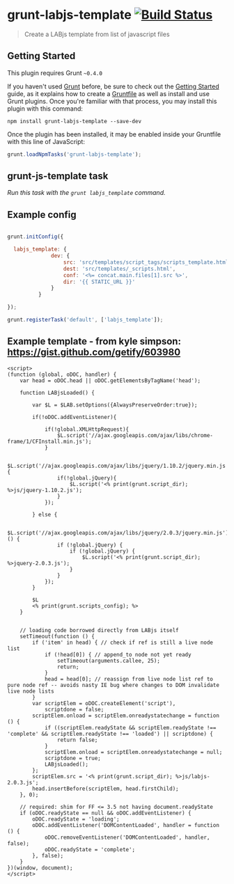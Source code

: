 # grunt-labjs-template [![Build Status](https://secure.travis-ci.org/michaelbenin/grunt-labjs-template.png?branch=master)](http://travis-ci.org/gruntjs/grunt-labjs-template)

> Create a LABjs template from list of javascript files



## Getting Started
This plugin requires Grunt `~0.4.0`

If you haven't used [Grunt](http://gruntjs.com/) before, be sure to check out the [Getting Started](http://gruntjs.com/getting-started) guide, as it explains how to create a [Gruntfile](http://gruntjs.com/sample-gruntfile) as well as install and use Grunt plugins. Once you're familiar with that process, you may install this plugin with this command:

```shell
npm install grunt-labjs-template --save-dev
```

Once the plugin has been installed, it may be enabled inside your Gruntfile with this line of JavaScript:

```js
grunt.loadNpmTasks('grunt-labjs-template');
```




## grunt-js-template task
_Run this task with the `grunt labjs_template` command._


## Example config

```javascript

grunt.initConfig({

  labjs_template: {
              dev: {
                  src: 'src/templates/script_tags/scripts_template.html',
                  dest: 'src/templates/_scripts.html',
                  conf: '<%= concat.main.files[1].src %>',
                  dir: '{{ STATIC_URL }}'
              }
          }

});

grunt.registerTask('default', ['labjs_template']);

```

## Example template - from kyle simpson: https://gist.github.com/getify/603980

```
<script>
(function (global, oDOC, handler) {
    var head = oDOC.head || oDOC.getElementsByTagName('head');

    function LABjsLoaded() {

        var $L = $LAB.setOptions({AlwaysPreserveOrder:true});

        if(!oDOC.addEventListener){

            if(!global.XMLHttpRequest){
                $L.script('//ajax.googleapis.com/ajax/libs/chrome-frame/1/CFInstall.min.js');
            }

            $L.script('//ajax.googleapis.com/ajax/libs/jquery/1.10.2/jquery.min.js').wait(function(){
                if(!global.jQuery){
                    $L.script('<% print(grunt.script_dir); %>js/jquery-1.10.2.js');
                }
            });

        } else {

            $L.script('//ajax.googleapis.com/ajax/libs/jquery/2.0.3/jquery.min.js').wait(function () {
                if (!global.jQuery) {
                    if (!global.jQuery) {
                        $L.script('<% print(grunt.script_dir); %>jquery-2.0.3.js');
                    }
                }
            });
        }

        $L
        <% print(grunt.scripts_config); %>
    }


    // loading code borrowed directly from LABjs itself
    setTimeout(function () {
        if ('item' in head) { // check if ref is still a live node list
            if (!head[0]) { // append_to node not yet ready
                setTimeout(arguments.callee, 25);
                return;
            }
            head = head[0]; // reassign from live node list ref to pure node ref -- avoids nasty IE bug where changes to DOM invalidate live node lists
        }
        var scriptElem = oDOC.createElement('script'),
            scriptdone = false;
        scriptElem.onload = scriptElem.onreadystatechange = function () {
            if ((scriptElem.readyState && scriptElem.readyState !== 'complete' && scriptElem.readyState !== 'loaded') || scriptdone) {
                return false;
            }
            scriptElem.onload = scriptElem.onreadystatechange = null;
            scriptdone = true;
            LABjsLoaded();
        };
        scriptElem.src = '<% print(grunt.script_dir); %>js/labjs-2.0.3.js';
        head.insertBefore(scriptElem, head.firstChild);
    }, 0);

    // required: shim for FF <= 3.5 not having document.readyState
    if (oDOC.readyState == null && oDOC.addEventListener) {
        oDOC.readyState = 'loading';
        oDOC.addEventListener('DOMContentLoaded', handler = function () {
            oDOC.removeEventListener('DOMContentLoaded', handler, false);
            oDOC.readyState = 'complete';
        }, false);
    }
})(window, document);
</script>

```